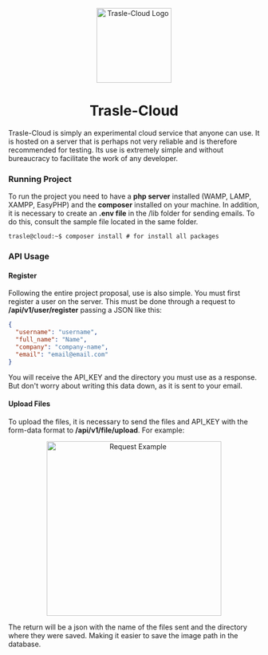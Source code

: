 <p align="center"> <img alt="Trasle-Cloud Logo" src="https://i.ibb.co/qkBbF05/Trasle.png" height=150> </p>

<h1 align="center">Trasle-Cloud</h1>
Trasle-Cloud is simply an experimental cloud service that anyone can use. It is hosted on a server that is perhaps not very reliable and is therefore recommended for testing. Its use is extremely simple and without bureaucracy to facilitate the work of any developer.


### Running Project
To run the project you need to have a __php server__ installed (WAMP, LAMP, XAMPP, EasyPHP) and the __composer__ installed on your machine. In addition, it is necessary to create an __.env file__ in the /lib folder for sending emails. To do this, consult the sample file located in the same folder.

```console
trasle@cloud:~$ composer install # for install all packages
```

### API Usage
#### Register
Following the entire project proposal, use is also simple. You must first register a user on the server. This must be done through a request to __/api/v1/user/register__ passing a JSON like this:
```json
{
  "username": "username",
  "full_name": "Name",
  "company": "company-name",
  "email": "email@email.com"
}
```
You will receive the API_KEY and the directory you must use as a response. But don't worry about writing this data down, as it is sent to your email.
#### Upload Files
To upload the files, it is necessary to send the files and API_KEY with the form-data format to __/api/v1/file/upload__. For example:
<p align="center"> <img alt="Request Example" src="https://i.ibb.co/F0vt8t0/exemplo-request.png" height=350> </p>
The return will be a json with the name of the files sent and the directory where they were saved. Making it easier to save the image path in the database.
